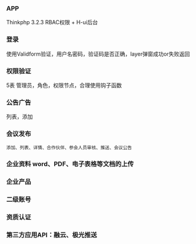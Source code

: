 ### APP
Thinkphp 3.2.3 RBAC权限 + H-ui后台 

### 登录
使用Validform验证，用户名密码，验证码是否正确，layer弹窗成功or失败返回

### 权限验证
5表 管理员，角色，权限节点，合理使用钩子函数

### 公告广告
列表，添加

### 会议发布
	添加、列表、详情、合作伙伴、参会人员审核、推送、会议公告

### 企业资料 word、PDF、电子表格等文档的上传

### 企业产品

### 二级账号

### 资质认证

### 第三方应用API：融云、极光推送